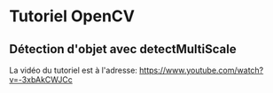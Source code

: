 # Tutoriel OpenCV
## Détection d'objet avec detectMultiScale

La vidéo du tutoriel est à l'adresse:
https://www.youtube.com/watch?v=-3xbAkCWJCc


